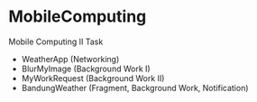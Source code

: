 # MobileComputing
Mobile Computing II Task

- WeatherApp (Networking)
- BlurMyImage (Background Work I)
- MyWorkRequest (Background Work II)
- BandungWeather (Fragment, Background Work, Notification)
